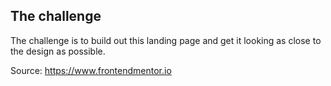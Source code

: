 
## The challenge
The challenge is to build out this landing page and get it looking as close to the design as possible.

Source: https://www.frontendmentor.io


